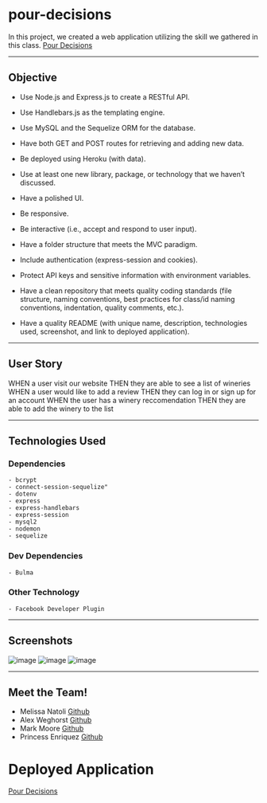 # pour-decisions
In this project, we created a web application utilizing the skill we gathered in this class.
[Pour Decisions](https://pour-decisions.herokuapp.com/)
- - -

## Objective
- Use Node.js and Express.js to create a RESTful API.

- Use Handlebars.js as the templating engine.

- Use MySQL and the Sequelize ORM for the database.

- Have both GET and POST routes for retrieving and adding new data.

- Be deployed using Heroku (with data).

- Use at least one new library, package, or technology that we haven’t discussed.

- Have a polished UI.

- Be responsive.

- Be interactive (i.e., accept and respond to user input).

- Have a folder structure that meets the MVC paradigm.

- Include authentication (express-session and cookies).

- Protect API keys and sensitive information with environment variables.

- Have a clean repository that meets quality coding standards (file structure, naming conventions, best practices for class/id naming conventions, indentation, quality comments, etc.).

- Have a quality README (with unique name, description, technologies used, screenshot, and link to deployed application).
- - -
## User Story
WHEN a user visit our website
THEN they are able to see a list of wineries
WHEN a user would like to add a review
THEN they can log in or sign up for an account
WHEN the user has a winery reccomendation
THEN they are able to add the winery to the list
- - -
## Technologies Used

### Dependencies
    - bcrypt
    - connect-session-sequelize"
    - dotenv
    - express
    - express-handlebars
    - express-session
    - mysql2
    - nodemon
    - sequelize

### Dev Dependencies
    - Bulma
 
 ### Other Technology
    - Facebook Developer Plugin 
- - -
## Screenshots
![image](https://user-images.githubusercontent.com/79875711/123901989-a9c7ca80-d931-11eb-8dbb-b15b33ec4781.png)
![image](https://user-images.githubusercontent.com/79875711/123902160-f6aba100-d931-11eb-86e7-719ce2d81af7.png)
![image](https://user-images.githubusercontent.com/79875711/123902335-53a75700-d932-11eb-9e02-7f5ffbef7f22.png)


- - -

## Meet the Team!
- Melissa Natoli [Github](https://github.com/misn0147)
- Alex Weghorst [Github](https://github.com/aweghorst)
- Mark Moore [Github](https://github.com/marksmoore)
- Princess Enriquez [Github](https://github.com/TEnriquez95)

# Deployed Application
[Pour Decisions](https://pour-decisions.herokuapp.com/)
